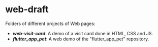 # web-draft

Folders of different projects of Web pages:
- **_web-visit-card_**: A demo of a visit card done in HTML, CSS and JS.
- **_flutter_app_pet_**: A web demo of the "flutter_app_pet" repository.
